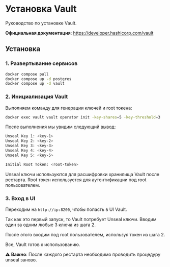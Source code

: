 # Установка Vault

Руководство по установке Vault.

**Официальная документация**: https://developer.hashicorp.com/vault

## Установка

### 1. Развертывание сервисов

```sh
docker compose pull
docker compose up -d postgres
docker compose up -d vault
```

### 2. Инициализация Vault

Выполняем команду для генерации ключей и root токена:
```sh
docker exec vault vault operator init -key-shares=5 -key-threshold=3
```

После выполнения мы увидим следующий вывод:
```sh
Unseal Key 1: <key-1>
Unseal Key 2: <key-2>
Unseal Key 3: <key-3>
Unseal Key 4: <key-4>
Unseal Key 5: <key-5>

Initial Root Token: <root-token>
```

Unseal ключи используются для расшифровки хранилища Vault после рестарта. 
Root токен используется для аутентификации под root пользователем.

### 3. Вход в UI

Переходим на `http://ip:8200`, чтобы попасть в UI Vault.

Так как это первый запуск, то Vault потребует Unseal ключи. Вводим один за одним любые 3 ключа из шага 2.

После этого входим под root пользователем, используя токен из шага 2.

Все, Vault готов к использованию.

⚠️ **Важно**: После каждого рестарта необходимо проводить процедуру unseal заново.
